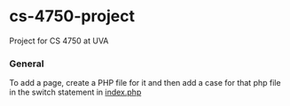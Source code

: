 # cs-4750-project

Project for CS 4750 at UVA

### General
To add a page, create a PHP file for it and then add a case for that php file
in the switch statement in [index.php](index.php)
